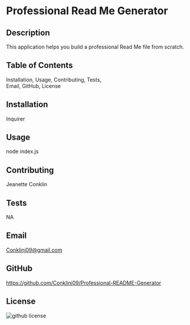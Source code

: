 # Professional Read Me Generator


## Description
 This application helps you build a professional Read Me file from scratch.
 
## Table of Contents
 Installation, 
 Usage, 
 Contributing, 
 Tests,  
 Email, 
 GitHub,
 License
 
## Installation
 Inquirer
 
## Usage
 node index.js
 
## Contributing
 Jeanette Conklin
 
## Tests
 NA

## Email
Conklinj09@gmail.com

## GitHub
https://github.com/Conklinj09/Professional-README-Generator

## License
![github license](https://img.shields.io/badge/License-Apache-blue.svg)


